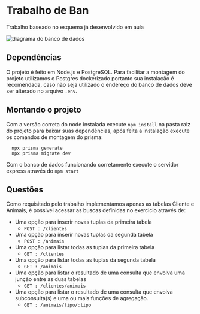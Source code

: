 # Trabalho de Ban
Trabalho baseado no esquema já desenvolvido em aula

![diagrama do banco de dados](https://github.com/lucianowayand/trabalho-ban-api/blob/main/DiagramaBancoPetShop.png)

## Dependências
O projeto é feito em Node.js e PostgreSQL. Para facilitar a montagem do projeto utilizamos o Postgres dockerizado portanto sua instalação é recomendada, caso não seja utilizado o endereço do banco de dados deve ser alterado no arquivo `.env`.

## Montando o projeto
Com a versão correta do node instalada execute `npm install` na pasta raiz do projeto para baixar suas dependências, após feita a instalação execute os comandos de montagem do prisma:
```
  npx prisma generate
  npx prisma migrate dev
```
Com o banco de dados funcionando corretamente execute o servidor express através do `npm start`

## Questões
Como requisitado pelo trabalho implementamos apenas as tabelas Cliente e Animais, é possivel acessar as buscas definidas no exercicio através de:

- Uma opção para inserir novas tuplas da primeira tabela
  * `POST : /clientes`
- Uma opção para inserir novas tuplas da segunda tabela
  * `POST : /animais`
- Uma opção para listar todas as tuplas da primeira tabela
  * `GET : /clientes`
- Uma opção para listar todas as tuplas da segunda tabela
  * `GET : /animais`
- Uma opção para listar o resultado de uma consulta que envolva uma junção entre as duas tabelas
  * `GET : /clientes/animais`
- Uma opção para listar o resultado de uma consulta que envolva subconsulta(s) e uma ou mais funções de agregação.
  * `GET : /animais/tipo/:tipo`
